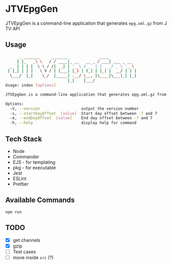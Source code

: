 # JTVEpgGen

JTVEpgGen is a command-line application that generates `epg.xml.gz` from J TV API

## Usage

```bash
      _ _______     _______              ____
     | |_   _\ \   / / ____|_ __   __ _ / ___| ___ _ __
  _  | | | |  \ \ / /|  _| | '_ \ / _` | |  _ / _ \ '_ \
 | |_| | | |   \ V / | |___| |_) | (_| | |_| |  __/ | | |
  \___/  |_|    \_/  |_____| .__/ \__, |\____|\___|_| |_|
                           |_|    |___/
Usage: index [options]

JTVEpgGen is a command-line application that generates epg.xml.gz from J TV API

Options:
  -V, --version                  output the version number
  -s, --startDayOffset  [value]  Start day offset between -7 and 7
  -e, --endDayOffset  [value]    End day offset between -7 and 7
  -h, --help                     display help for command
```

## Tech Stack

- Node
- Commander
- EJS - for templating
- pkg - for executable
- Jest
- ESLint
- Prettier

## Available Commands

`npm run`

## TODO

- [x] get channels
- [x] gzip
- [ ] Test cases
- [ ] move inside `src` (?)

